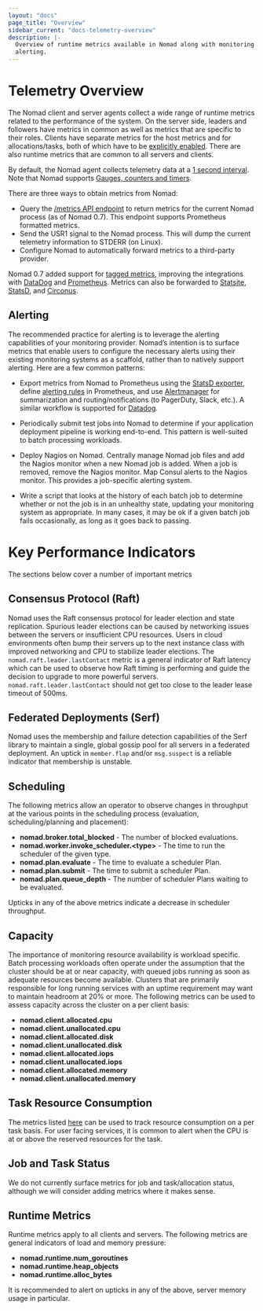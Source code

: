 ```yaml
---
layout: "docs"
page_title: "Overview"
sidebar_current: "docs-telemetry-overview"
description: |-
  Overview of runtime metrics available in Nomad along with monitoring and
  alerting.
---
```


# Telemetry Overview

The Nomad client and server agents collect a wide range of runtime metrics
related to the performance of the system. On the server side, leaders and
followers have metrics in common as well as metrics that are specific to their
roles. Clients have separate metrics for the host metrics and for
allocations/tasks, both of which have to be [explicitly
enabled][telemetry-stanza]. There are also runtime metrics that are common to
all servers and clients.

By default, the Nomad agent collects telemetry data at a [1 second
interval][collection-interval]. Note that Nomad supports [Gauges, counters and
timers][metric-types].

There are three ways to obtain metrics from Nomad:

* Query the [/metrics API endpoint][metrics-api-endpoint] to return metrics for
  the current Nomad process (as of Nomad 0.7). This endpoint supports Prometheus
  formatted metrics.
* Send the USR1 signal to the Nomad process. This will dump the current
  telemetry information to STDERR (on Linux).
* Configure Nomad to automatically forward metrics to a third-party provider.

Nomad 0.7 added support for [tagged metrics][tagged-metrics], improving the
integrations with [DataDog][datadog-telem] and [Prometheus][prometheus-telem].
Metrics can also be forwarded to [Statsite][statsite-telem],
[StatsD][statsd-telem], and [Circonus][circonus-telem].

## Alerting

The recommended practice for alerting is to leverage the alerting capabilities
of your monitoring provider. Nomad’s intention is to surface metrics that enable
users to configure the necessary alerts using their existing monitoring systems
as a scaffold, rather than to natively support alerting. Here are a few common
patterns:

* Export metrics from Nomad to Prometheus using the [StatsD
  exporter][statsd-exporter], define [alerting rules][alerting-rules] in
  Prometheus, and use [Alertmanager][alertmanager] for summarization and
  routing/notifications (to PagerDuty, Slack, etc.). A similar workflow is
  supported for [Datadog][datadog-alerting].

* Periodically submit test jobs into Nomad to determine if your application
  deployment pipeline is working end-to-end. This pattern is well-suited to
  batch processing workloads.

* Deploy Nagios on Nomad. Centrally manage Nomad job files and add the Nagios
  monitor when a new Nomad job is added. When a job is removed, remove the
  Nagios monitor. Map Consul alerts to the Nagios monitor. This provides a
  job-specific alerting system.

* Write a script that looks at the history of each batch job to determine
  whether or not the job is in an unhealthy state, updating your monitoring
  system as appropriate. In many cases, it may be ok if a given batch job fails
  occasionally, as long as it goes back to passing.

# Key Performance Indicators

The sections below cover a number of important metrics

## Consensus Protocol (Raft)

Nomad uses the Raft consensus protocol for leader election and state
replication. Spurious leader elections can be caused by networking issues
between the servers or insufficient CPU resources. Users in cloud environments
often bump their servers up to the next instance class with improved networking
and CPU to stabilize leader elections. The `nomad.raft.leader.lastContact` metric
is a general indicator of Raft latency which can be used to observe how Raft
timing is performing and guide the decision to upgrade to more powerful servers.
`nomad.raft.leader.lastContact` should not get too close to the leader lease
timeout of 500ms.

## Federated Deployments (Serf)

Nomad uses the membership and failure detection capabilities of the Serf library
to maintain a single, global gossip pool for all servers in a federated
deployment. An uptick in `member.flap` and/or `msg.suspect` is a reliable indicator
that membership is unstable.

## Scheduling

The following metrics allow an operator to observe changes in throughput at the
various points in the scheduling process (evaluation, scheduling/planning and
placement):

* **nomad.broker.total_blocked** - The number of blocked evaluations.
* **nomad.worker.invoke_scheduler.\<type\>** - The time to run the scheduler of
  the given type.
* **nomad.plan.evaluate** - The time to evaluate a scheduler Plan.
* **nomad.plan.submit** - The time to submit a scheduler Plan.
*  **nomad.plan.queue_depth** - The number of scheduler Plans waiting to be
   evaluated.

Upticks in any of the above metrics indicate a decrease in scheduler throughput.

## Capacity

The importance of monitoring resource availability is workload specific. Batch
processing workloads often operate under the assumption that the cluster should
be at or near capacity, with queued jobs running as soon as adequate resources
become available. Clusters that are primarily responsible for long running
services with an uptime requirement may want to maintain headroom at 20% or
more. The following metrics can be used to assess capacity across the cluster on
a per client basis:

* **nomad.client.allocated.cpu**
* **nomad.client.unallocated.cpu**
* **nomad.client.allocated.disk**
* **nomad.client.unallocated.disk**
* **nomad.client.allocated.iops**
* **nomad.client.unallocated.iops**
* **nomad.client.allocated.memory**
* **nomad.client.unallocated.memory**

## Task Resource Consumption

The metrics listed [here][allocation-metrics] can be used to track resource
consumption on a per task basis. For user facing services, it is common to alert
when the CPU is at or above the reserved resources for the task.

## Job and Task Status

We do not currently surface metrics for job and task/allocation status, although
we will consider adding metrics where it makes sense. 

## Runtime Metrics

Runtime metrics apply to all clients and servers. The following metrics are
general indicators of load and memory pressure:

* **nomad.runtime.num_goroutines**
* **nomad.runtime.heap_objects**
* **nomad.runtime.alloc_bytes**

It is recommended to alert on upticks in any of the above, server memory usage
in particular.


[alerting-rules]: https://prometheus.io/docs/prometheus/latest/configuration/alerting_rules/
[alertmanager]: https://prometheus.io/docs/alerting/alertmanager/
[allocation-metrics]: /docs/telemetry/metrics.html#allocation-metrics
[circonus-telem]: /docs/configuration/telemetry.html#circonus
[collection-interval]: /docs/configuration/telemetry.html#collection_interval
[datadog-alerting]: https://www.datadoghq.com/blog/monitoring-101-alerting/
[datadog-telem]: /docs/configuration/telemetry.html#datadog
[prometheus-telem]: /docs/configuration/telemetry.html#prometheus
[metrics-api-endpoint]: /api/metrics.html
[metric-types]: /docs/telemetry/metrics.html#metric-types
[statsd-exporter]: https://github.com/prometheus/statsd_exporter
[statsd-telem]: /docs/configuration/telemetry.html#statsd
[statsite-telem]: /docs/configuration/telemetry.html#statsite
[tagged-metrics]: /docs/telemetry/metrics.html#tagged-metrics
[telemetry-stanza]: /docs/configuration/telemetry.html
